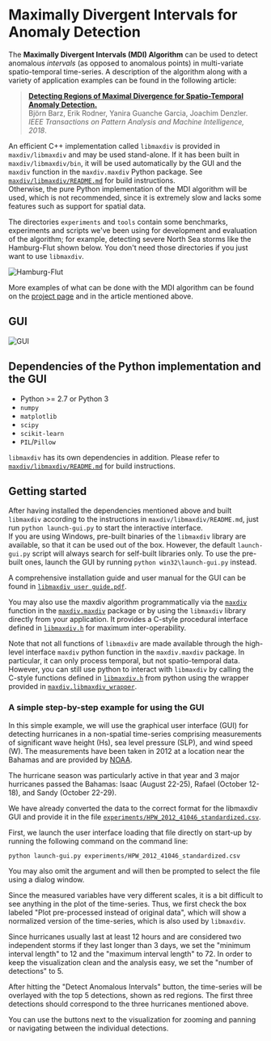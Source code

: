 Maximally Divergent Intervals for Anomaly Detection
===================================================

The **Maximally Divergent Intervals (MDI) Algorithm** can be used to detect anomalous *intervals* (as opposed to
anomalous points) in multi-variate spatio-temporal time-series. A description of the algorithm along with a variety
of application examples can be found in the following article:

> [**Detecting Regions of Maximal Divergence for Spatio-Temporal Anomaly Detection.**][paper]  
> Björn Barz, Erik Rodner, Yanira Guanche Garcia, Joachim Denzler.  
> *IEEE Transactions on Pattern Analysis and Machine Intelligence, 2018*.

An efficient C++ implementation called `libmaxdiv` is provided in `maxdiv/libmaxdiv` and may be used stand-alone. If it has been
built in `maxdiv/libmaxdiv/bin`, it will be used automatically by the GUI and the `maxdiv` function in the `maxdiv.maxdiv` Python
package. See [`maxdiv/libmaxdiv/README.md`](maxdiv/libmaxdiv/README.md) for build instructions.  
Otherwise, the pure Python implementation of the MDI algorithm will be used, which is not recommended, since it is extremely slow
and lacks some features such as support for spatial data.

The directories `experiments` and `tools` contain some benchmarks, experiments and scripts we've been using for development and
evaluation of the algorithm; for example, detecting severe North Sea storms like the Hamburg-Flut shown below.
You don't need those directories if you just want to use `libmaxdiv`.

![Hamburg-Flut](https://cvjena.github.io/libmaxdiv/coastdat_det_aggregated_00%20(Hamburg-Flut).gif)

More examples of what can be done with the MDI algorithm can be found on the [project page](https://cvjena.github.io/libmaxdiv/)
and in the article mentioned above.


GUI
---

![GUI](https://user-images.githubusercontent.com/7915048/38293859-49f3eeb4-37e9-11e8-9b67-00c0f487ec01.png)


Dependencies of the Python implementation and the GUI
-----------------------------------------------------

- Python >= 2.7 or Python 3
- `numpy`
- `matplotlib`
- `scipy`
- `scikit-learn`
- `PIL`/`Pillow`

`libmaxdiv` has its own dependencies in addition. Please refer to [`maxdiv/libmaxdiv/README.md`](maxdiv/libmaxdiv/README.md) for build instructions.


Getting started
---------------

After having installed the dependencies mentioned above and built `libmaxdiv` according to the instructions in `maxdiv/libmaxdiv/README.md`,
just run `python launch-gui.py` to start the interactive interface.  
If you are using Windows, pre-built binaries of the `libmaxdiv` library are available, so that it can be used out of the box.
However, the default `launch-gui.py` script will always search for self-built libraries only. To use the pre-built ones, launch the GUI by
running `python win32\launch-gui.py` instead.

A comprehensive installation guide and user manual for the GUI can be found in [`libmaxdiv user guide.pdf`](libmaxdiv%20user%20guide.pdf).

You may also use the maxdiv algorithm programmatically via the [`maxdiv`](maxdiv/maxdiv.py#L733) function in the [`maxdiv.maxdiv`](maxdiv/maxdiv.py)
package or by using the `libmaxdiv` library directly from your application. It provides a C-style procedural interface defined in
[`libmaxdiv.h`](maxdiv/libmaxdiv/libmaxdiv.h) for maximum inter-operability.

Note that not all functions of `libmaxdiv` are made available through the high-level interface `maxdiv` python function in the `maxdiv.maxdiv` package.
In particular, it can only process temporal, but not spatio-temporal data.
However, you can still use python to interact with `libmaxdiv` by calling the C-style functions defined in [`libmaxdiv.h`](maxdiv/libmaxdiv/libmaxdiv.h)
from python using the wrapper provided in [`maxdiv.libmaxdiv_wrapper`](maxdiv/libmaxdiv_wrapper.py).

### A simple step-by-step example for using the GUI

In this simple example, we will use the graphical user interface (GUI) for detecting hurricanes in a non-spatial time-series comprising measurements
of significant wave height (Hs), sea level pressure (SLP), and wind speed (W). The measurements have been taken in 2012 at a location near the
Bahamas and are provided by [NOAA](http://www.ndbc.noaa.gov/).

The hurricane season was particularly active in that year and 3 major hurricanes passed the Bahamas: Isaac (August 22-25), Rafael (October 12-18),
and Sandy (October 22-29).

We have already converted the data to the correct format for the libmaxdiv GUI and provide it in the file
[`experiments/HPW_2012_41046_standardized.csv`](experiments/HPW_2012_41046_standardized.csv).

First, we launch the user interface loading that file directly on start-up by running the following command on the command line:

    python launch-gui.py experiments/HPW_2012_41046_standardized.csv

You may also omit the argument and will then be prompted to select the file using a dialog window.

Since the measured variables have very different scales, it is a bit difficult to see anything in the plot of the time-series.
Thus, we first check the box labeled "Plot pre-processed instead of original data", which will show a normalized version of the time-series,
which is also used by `libmaxdiv`.

Since hurricanes usually last at least 12 hours and are considered two independent storms if they last longer than 3 days, we set the "minimum
interval length" to 12 and the "maximum interval length" to 72.
In order to keep the visualization clean and the analysis easy, we set the "number of detections" to 5.

After hitting the "Detect Anomalous Intervals" button, the time-series will be overlayed with the top 5 detections, shown as red regions.
The first three detections should correspond to the three hurricanes mentioned above.

You can use the buttons next to the visualization for zooming and panning or navigating between the individual detections.


[paper]: https://ieeexplore.ieee.org/document/8352745/